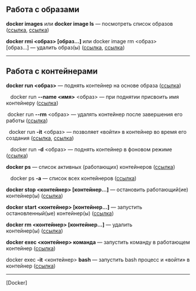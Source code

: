 ## Работа с образами

**docker images** или **docker image ls** — посмотреть список образов ([ссылка](https://docs.docker.com/engine/reference/commandline/images/), [ссылка](https://docs.docker.com/engine/reference/commandline/image_ls/))


**docker rmi <образ> [образ...]** или docker image rm <образ> [образ...] — удалить образ(ы) ([ссылка](https://docs.docker.com/engine/reference/commandline/rmi/), [ссылка](https://docs.docker.com/engine/reference/commandline/image_rm/))

---

## Работа с контейнерами

**docker run <образ>** — поднять контейнер на основе образа ([ссылка](https://docs.docker.com/engine/reference/commandline/run/))

   docker run **--name <имя>** <образ> — при поднятии присвоить имя контейнеру ([ссылка](https://docs.docker.com/engine/reference/run/#name---name))

 docker run **--rm** <образ> — удалять контейнер после завершения его работы ([ссылка](https://docs.docker.com/engine/reference/run/#clean-up---rm))

  docker run **-it** <образ> — позволяет «войти» в контейнер во время его создания ([ссылка](https://docs.docker.com/engine/reference/commandline/run/#assign-name-and-allocate-pseudo-tty---name--it), [ссылка](https://docs.docker.com/engine/reference/run/#foreground))

   docker run **-d** <образ> — поднять контейнер в фоновом режиме ([ссылка](https://docs.docker.com/engine/reference/run/#detached--d))

**docker ps** — список активных (работающих) контейнеров ([ссылка](https://docs.docker.com/engine/reference/commandline/ps/))

   docker ps **-a** — список всех контейнеров ([ссылка](https://docs.docker.com/engine/reference/commandline/ps/#show-both-running-and-stopped-containers))

**docker stop <контейнер> [контейнер...]** — остановить работающий(ие) контейнер(ы) ([ссылка](https://docs.docker.com/engine/reference/commandline/stop/))

**docker start <контейнер> [контейнер...]** — запустить остановленный(ые) контейнер(ы) ([ссылка](https://docs.docker.com/engine/reference/commandline/start/))

**docker rm <контейнер> [контейнер...]** — удалить контейнер(ы) ([ссылка](https://docs.docker.com/engine/reference/commandline/rm/))

**docker exec <контейнер> команда** — запустить команду в работающем контейнер ([ссылка](https://docs.docker.com/engine/reference/commandline/exec/))

docker exec **-it** <контейнер> **bash** — запустить bash процесс и «войти» в контейнер ([ссылка](https://docs.docker.com/engine/reference/commandline/exec/#run-docker-exec-on-a-running-container))



-------------------------------------------------------------------------------
[Docker]
